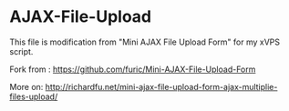 AJAX-File-Upload
==========================

This file is modification from "Mini AJAX File Upload Form" for my xVPS script.

Fork from : https://github.com/furic/Mini-AJAX-File-Upload-Form

More on: http://richardfu.net/mini-ajax-file-upload-form-ajax-multiplie-files-upload/
